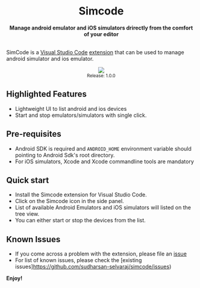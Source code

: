 <h1 align="center">Simcode</h1>
<div align="center">
  <strong> Manage android emulator and iOS simulators drirectly from the comfort of your editor</strong>  
</div>
<br />

SimCode is a [Visual Studio Code](https://code.visualstudio.com/) [extension](https://marketplace.visualstudio.com/VSCode) that can be used to manage android simulator and ios emulator.

<div align="center">
  <img src="https://user-images.githubusercontent.com/20136913/225440529-98ce334d-fb0f-4b2e-97d9-cbbbb4b7cd4d.gif"/>
  <br/>
  <sup>Release: 1.0.0</sup>
</div>

## Highlighted Features

- Lightweight UI to list android and ios devices
- Start and stop emulators/simulators with single click.

## Pre-requisites

- Android SDK is required and `ANDROID_HOME` environment variable should pointing to Android Sdk's root directory.
- For iOS simulators, Xcode and Xcode commandline tools are mandatory

## Quick start

- Install the Simcode extension for Visual Studio Code.
- Click on the Simcode icon in the side panel.
- List of available Android Emulators and iOS simulators will listed on the tree view.
- You can either start or stop the devices from the list.

## Known Issues

- If you come across a problem with the extension, please file an [issue](https://github.com/sudharsan-selvaraj/simcode/issues/new)
- For list of known issues, please check the [existing issues]https://github.com/sudharsan-selvaraj/simcode/issues)

**Enjoy!**
